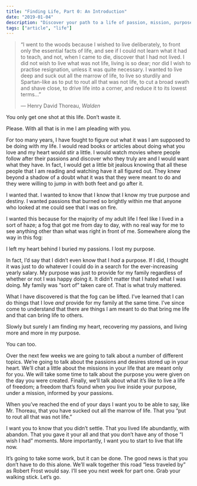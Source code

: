 ```yaml
---
title: "Finding Life, Part 0: An Introduction"
date: "2019-01-04"
description: "Discover your path to a life of passion, mission, purpose, and freedom."
tags: ["article", "life"]
---
```


> “I went to the woods because I wished to live deliberately, to front only the essential facts of life, and see if I could not learn what it had to teach, and not, when I came to die, discover that I had not lived. I did not wish to live what was not life, living is so dear; nor did I wish to practise resignation, unless it was quite necessary. I wanted to live deep and suck out all the marrow of life, to live so sturdily and Spartan-like as to put to rout all that was not life, to cut a broad swath and shave close, to drive life into a corner, and reduce it to its lowest terms…”
>
> — Henry David Thoreau, _Walden_

You only get one shot at this life. Don’t waste it.

Please. With all that is in me I am pleading with you.

For too many years, I have fought to figure out what it was I am supposed to be doing with my life. I would read books or articles about doing what you love and my heart would stir a little. I would watch movies where people follow after their passions and discover who they truly are and I would want what they have. In fact, I would get a little bit jealous knowing that all these people that I am reading and watching have it all figured out. They knew beyond a shadow of a doubt what it was that they were meant to do and they were willing to jump in with both feet and go after it.

I wanted that. I wanted to know that I know that I know my true purpose and destiny. I wanted passions that burned so brightly within me that anyone who looked at me could see that I was on fire.

I wanted this because for the majority of my adult life I feel like I lived in a sort of haze; a fog that got me from day to day, with no real way for me to see anything other than what was right in front of me. Somewhere along the way in this fog:

I left my heart behind
I buried my passions.
I lost my purpose.

In fact, I’d say that I didn’t even know that I _had_ a purpose. If I did, I thought it was just to do whatever I could do in a search for the ever-increasing yearly salary. My purpose was just to provide for my family regardless of whether or not I was happy doing it. It didn’t matter that I hated what I was doing. My family was “sort of” taken care of. That is what truly mattered.

What I have discovered is that the fog can be lifted. I’ve learned that I can do things that I love _and_ provide for my family at the same time. I’ve since come to understand that there are things I am meant to do that bring me life and that can bring life to others.

Slowly but surely I am finding my heart, recovering my passions, and living more and more in my purpose.

You can too.

Over the next few weeks we are going to talk about a number of different topics. We’re going to talk about the passions and desires stored up in your heart. We’ll chat a little about the missions in your life that are meant only for you. We will take some time to talk about the purpose you were given on the day you were created. Finally, we’ll talk about what it’s like to live a life of freedom; a freedom that’s found when you live inside your purpose, under a mission, informed by your passions.

When you’ve reached the end of your days I want you to be able to say, like Mr. Thoreau, that you have sucked out all the marrow of life. That you “put to rout all that was not life.”

I want you to know that you didn’t settle. That you lived life abundantly, with abandon. That you gave it your all and that you don’t have any of those “I wish I had” moments. More importantly, I want you to start to live that life now.

It’s going to take some work, but it can be done. The good news is that you don’t have to do this alone. We’ll walk together this road “less traveled by” as Robert Frost would say. I’ll see you next week for part one. Grab your walking stick. Let’s go.
